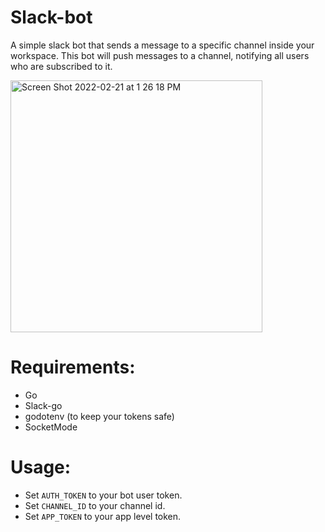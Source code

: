 # Slack-bot
A simple slack bot that sends a message to a specific channel inside your workspace. This bot will push messages to a channel, notifying all users who are subscribed to it. 

<img width="403" alt="Screen Shot 2022-02-21 at 1 26 18 PM" src="https://user-images.githubusercontent.com/54648088/155009479-10b869cb-5ee1-4fac-83c3-cd6ede29dc32.png">


# Requirements:
- Go
- Slack-go
- godotenv (to keep your tokens safe)
- SocketMode

# Usage:
- Set `AUTH_TOKEN` to your bot user token.
- Set `CHANNEL_ID` to your channel id.
- Set `APP_TOKEN` to your app level token.

